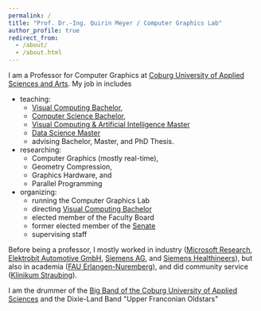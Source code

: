 ```yaml
---
permalink: /
title: "Prof. Dr.-Ing. Quirin Meyer / Computer Graphics Lab"
author_profile: true
redirect_from: 
  - /about/
  - /about.html
---
```


I am a Professor for Computer Graphics at [Coburg University of Applied Sciences and Arts](https://www.hs-coburg.de/en/).
My job in includes
- teaching: 
  - [Visual Computing Bachelor](https://www.hs-coburg.de/studieren/bachelor/technik-und-informatik/visual-computing/), 
  - [Computer Science Bachelor](https://www.hs-coburg.de/studieren/bachelor/technik-informatik-und-naturwissenschaften/informatik/),
  - [Visual Computing & Artificial Intelligence Master](https://www.hs-coburg.de/studieren/master/technik-informatik/visual-computing-artificial-intelligence/)
  - [Data Science Master](https://www.hs-coburg.de/studieren/master/technik-informatik/data-science/)
  - advising Bachelor, Master, and PhD Thesis.
- researching:
  - Computer Graphics (mostly real-time), 
  - Geometry Compression, 
  - Graphics Hardware, and
  - Parallel Programming
- organizing:
  - running the Computer Graphics Lab
  - directing [Visual Computing Bachelor](https://www.hs-coburg.de/studieren/bachelor/technik-und-informatik/visual-computing/)
  - elected member of the Faculty Board
  - former elected member of the [Senate](https://www.hs-coburg.de/en/coburg-university-2/organization/committees/senate/)
  - supervising staff

Before being a professor, I mostly worked in industry ([Microsoft Research](https://www.microsoft.com/en-us/research/), [Elektrobit Automotive GmbH](https://www.elektrobit.com/), [Siemens AG](https://www.siemens.com/de/de.html), and [Siemens Healthineers](https://www.siemens-healthineers.com/de)), but also in academia ([FAU Erlangen-Nuremberg](https://www.lgdv.tf.fau.de/)), and did community service ([Klinikum Straubing](https://www.klinikum-straubing.de/index.html)).

I am the drummer of the [Big Band of the Coburg University of Applied Sciences](https://www.hs-coburg.de/studieren/campusleben/studentische-initiativen/hochschul-big-band/) and the Dixie-Land Band "Upper Franconian Oldstars"




